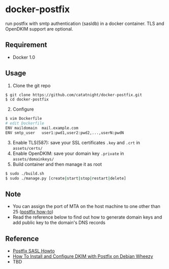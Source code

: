 docker-postfix
==============

run postfix with smtp authentication (sasldb) in a docker container. 
TLS and OpenDKIM support are optional. 

## Requirement
+ Docker 1.0

## Usage
1. Clone the git repo
  
  ```bash
  $ git clone https://github.com/catatnight/docker-postfix.git
  $ cd docker-postfix
  ```
2. Configure

  ```bash
  $ vim Dockerfile 
  # edit Dockerfile
  ENV maildomain  mail.example.com
  ENV smtp_user   user1:pwd1,user2:pwd2,...,userN:pwdN
  ```
3. Enable TLS(587): save your SSL certificates ```.key``` and ```.crt``` in ```assets/certs/``` 
4. Enable OpenDKIM: save your domain key ```.private``` in ```assets/domainkeys/```
5. Build container and then manage it as root
  
  ```bash
  $ sudo ./build.sh
  $ sudo ./manage.py [create|start|stop|restart|delete]
  ```


## Note
+ You can assign the port of MTA on the host machine to one other than 25 ([postfix how-to](http://www.postfix.org/MULTI_INSTANCE_README.html))
+ Read the reference below to find out how to generate domain keys and add public key to the domain's DNS records 

## Reference
+ [Postfix SASL Howto](http://www.postfix.org/SASL_README.html)
+ [How To Install and Configure DKIM with Postfix on Debian Wheezy](https://www.digitalocean.com/community/articles/how-to-install-and-configure-dkim-with-postfix-on-debian-wheezy)
+ TBD

